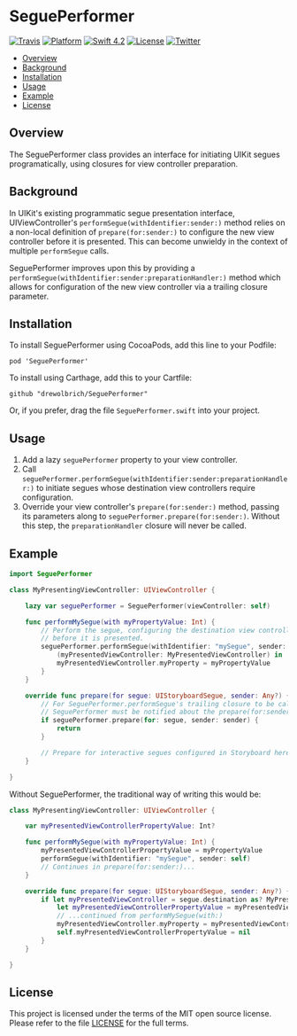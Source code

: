 # SeguePerformer

[![Travis](https://img.shields.io/travis/drewolbrich/SeguePerformer.svg)](https://travis-ci.org/drewolbrich/SeguePerformer)
[![Platform](https://img.shields.io/badge/platform-iOS-lightgray.svg)](http://developer.apple.com/ios)
[![Swift 4.2](https://img.shields.io/badge/swift-4.2-red.svg?style=flat)](https://developer.apple.com/swift)
[![License](https://img.shields.io/github/license/drewolbrich/SeguePerformer.svg)](LICENSE)
[![Twitter](https://img.shields.io/badge/twitter-@drewolbrich-blue.svg)](http://twitter.com/drewolbrich)

* [Overview](#overview)
* [Background](#background)
* [Installation](#installation)
* [Usage](#usage)
* [Example](#example)
* [License](#license)

## Overview

The SeguePerformer class provides an interface for initiating UIKit segues programatically, using closures for view controller preparation.

## Background

In UIKit's existing programmatic segue presentation interface, UIViewController's `performSegue(withIdentifier:sender:)` method relies on a non-local definition of `prepare(for:sender:)` to configure the new view controller before it is presented. This can become unwieldy in the context of multiple `performSegue` calls.

SeguePerformer improves upon this by providing a `performSegue(withIdentifier:sender:preparationHandler:)` method which allows for configuration of the new view controller via a trailing closure parameter.

## Installation

To install SeguePerformer using CocoaPods, add this line to your Podfile:

```
pod 'SeguePerformer'
```

To install using Carthage, add this to your Cartfile:

```
github "drewolbrich/SeguePerformer"
```

Or, if you prefer, drag the file `SeguePerformer.swift` into your project.

## Usage

1. Add a lazy `seguePerformer` property to your view controller.
2. Call `seguePerformer.performSegue(withIdentifier:sender:preparationHandler:)` to initiate segues whose destination view controllers require configuration.
3. Override your view controller's `prepare(for:sender:)` method, passing its parameters along to `seguePerformer.prepare(for:sender:)`. Without this step, the `preparationHandler` closure will never be called.

## Example

```swift
import SeguePerformer

class MyPresentingViewController: UIViewController {

    lazy var seguePerformer = SeguePerformer(viewController: self)

    func performMySegue(with myPropertyValue: Int) {
        // Perform the segue, configuring the destination view controller
        // before it is presented.
        seguePerformer.performSegue(withIdentifier: "mySegue", sender: self) {
            (myPresentedViewController: MyPresentedViewController) in
            myPresentedViewController.myProperty = myPropertyValue
        }
    }

    override func prepare(for segue: UIStoryboardSegue, sender: Any?) {
        // For SeguePerformer.performSegue's trailing closure to be called,
        // SeguePerformer must be notified about the prepare(for:sender:) call.
        if seguePerformer.prepare(for: segue, sender: sender) {
            return
        }

        // Prepare for interactive segues configured in Storyboard here.
    }

}
```

Without SeguePerformer, the traditional way of writing this would be:

```swift
class MyPresentingViewController: UIViewController {

    var myPresentedViewControllerPropertyValue: Int?

    func performMySegue(with myPropertyValue: Int) {
        myPresentedViewControllerPropertyValue = myPropertyValue
        performSegue(withIdentifier: "mySegue", sender: self)
        // Continues in prepare(for:sender:)...
    }

    override func prepare(for segue: UIStoryboardSegue, sender: Any?) {
        if let myPresentedViewController = segue.destination as? MyPresentedViewController,
            let myPresentedViewControllerPropertyValue = myPresentedViewControllerPropertyValue {
            // ...continued from performMySegue(with:)
            myPresentedViewController.myProperty = myPresentedViewControllerPropertyValue
            self.myPresentedViewControllerPropertyValue = nil
        }
    }

}
```

## License

This project is licensed under the terms of the MIT open source license. Please refer to the file [LICENSE](LICENSE) for the full terms.
